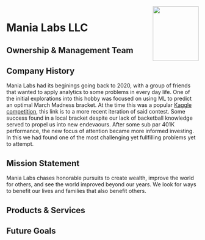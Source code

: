 <!-- Custom Image Allignment https://davidwells.io/snippets/how-to-align-images-in-markdown -->
<img align="right" width="120" height="143" src="https://user-images.githubusercontent.com/33256566/202823882-be3b80ad-8a93-4659-9aff-fc2a46500485.png">

<!-- 
Company Overview Description https://www.nerdwallet.com/article/small-business/company-overview 
Strong Example to Reference https://www.starbucks.com/about-us/
-->
# Mania Labs LLC

## Ownership & Management Team
<!-- Break down who owns your business and how each owner is involved with the business. What shares of the company belong to whom? If you have a highly involved management team, share their names and key roles with the company as well. -->

<!--
### Paul Fullenkamp: Job Title
> 5+ years enterprise level data science manager in addition to 10+ years technical mechanical engineering background. 

### Micheal Munroe: Job Title
> 10+ years 

### Abram Yorde: Job Title
> Data Scientist with 5+ years professional experience coming from a background in mechanical engineering. 
-->

## Company History
<!-- Part of what makes your company unique is its history. And, even startups have some history. Don’t put too much focus on this section, but do add some personality and interesting details if possible, especially if they relate to your company culture. -->

Mania Labs had its beginings going back to 2020, with a group of friends that wanted to apply analytics to some problems in every day life. One of the initial explorations into this hobby was focused on using ML to predict an optimal March Madness bracket. At the time this was a popular [Kaggle competition](https://www.kaggle.com/competitions/mens-march-mania-2022/data), this link is to a more recent iteration of said contest. Some success found in a local bracket despite our lack of backetball knowledge served to propel us into new endevaours. After some sub par 401K performance, the new focus of attention became more informed investing. In this we had found one of the most challenging yet fullfilling problems yet to attempt. 

## Mission Statement
<!-- Your company’s mission statement should be included in the company overview. If you don’t yet have a company mission statement, that’s okay. Think of a mission statement as the purpose of your company.

If you don’t have one, you can create one with your team. Or you can simply replace the mission statement with a problem statement. Your business idea should exist to solve a problem or pain point faced by your customers. Share what that problem is and what your business does to solve it. That’s essentially your mission statement. -->
Mania Labs chases honorable pursuits to create wealth, improve the world for others, and see the world improved beyond our years. We look for ways to benefit our lives and families that also benefit others.


## Products & Services
<!-- This section of the company overview is where you can share the nitty-gritty details of your business. Talk about what product or service you provide and to whom you provide it. You can share some numbers here, but in general, save the numbers for later in your business plan.

The company overview should give the reader a general understanding of your business, your product or service, and your customer. If they’re interested to know more, they’ll reach out to you for a meeting or take the time to read the rest of your business plan. Keep it simple and straightforward here. -->

## Future Goals
<!-- While concrete details and facts about your business are important to whoever is reading your company overview, it’s also important to share your dreams and your vision. If you’re writing a business plan for a business that’s already in place, it’s very likely you’re looking for business financing to scale or solve a business problem. If you’re just starting out, though, then it’s likely you’re hoping to find startup funding.

The section on your future business goals should include a brief description of your growth goals for your business. Where you are now tells the reader a lot, but they also want to know where you plan to go. -->

